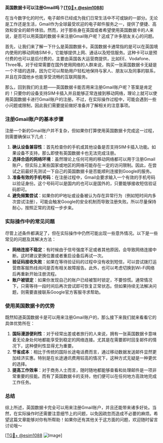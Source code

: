 **英国数据卡可以注册Gmail吗？[[TG💪+ @esim1088](https://t.me/s/esim1088)]**

在当今数字化的时代，电子邮件已经成为我们日常生活中不可或缺的一部分。无论是工作还是生活，Gmail作为全球最受欢迎的电子邮件服务之一，提供了便捷、高效和安全的邮件体验。然而，对于那些身在英国或者希望使用英国数据卡的人来说，是否可以用英国的数据卡来注册Gmail账户呢？这成了许多朋友关心的问题。

首先，让我们来了解一下什么是英国数据卡。英国数据卡通常指的是可以在英国境内使用的移动网络SIM卡，它能够提供上网、通话以及短信服务。这种卡可以是预付费的也可以是后付费的，主要由英国各大运营商提供，比如EE、Vodafone、Three等。对于经常需要在国外使用网络的人群来说，购买一张英国数据卡无疑是一个不错的选择，因为它可以帮助用户轻松地保持与家人、朋友以及同事的联系，并且在异国他乡也能享受流畅的互联网服务。

那么，回到我们的主题——英国数据卡能否用来注册Gmail账户呢？答案是肯定的！只要你的设备支持SIM卡插入并且能够正常连接到移动网络，理论上就可以使用英国数据卡进行Gmail账户的注册。不过，在实际操作过程中，可能会遇到一些小问题或限制，因此我们需要提前做好准备并了解相关的注意事项。

### 注册Gmail账户的基本步骤

注册一个新的Gmail账户并不复杂，但如果你打算使用英国数据卡完成这一过程，则需要确保以下几点：

1. **确认设备兼容性**：首先检查你的手机或其他设备是否支持SIM卡插入功能。如果设备不支持，那么即使有英国数据卡也无法完成注册。
2. **选择合适的网络环境**：虽然理论上任何可用的移动网络都可以用于注册Gmail账户，但实际上某些国家或地区的网络可能存在一定的访问限制。因此，在尝试之前最好先测试一下自己的英国数据卡是否能顺利连接到Google的服务。
3. **准备有效的手机号码**：在注册过程中，Gmail会要求输入一个有效的手机号码以验证身份。这个号码可以是国内的也可以是国外的，只要能够接收短信验证码即可。
4. **避免频繁尝试**：如果你的IP地址或设备被认为存在异常行为（例如短时间内多次尝试注册），可能会触发Google的安全机制而导致注册失败。所以尽量保持耐心，按照正常的流程一步步来。

### 实际操作中的常见问题

尽管上述条件都满足了，但在实际操作中仍然可能出现一些意外情况。以下是一些常见的问题及其解决方法：

- **网络连接不稳定**：有时候由于信号强度不足或者其他原因，会导致网络连接中断。这时建议更换位置或者重启设备后再试一次。
- **验证码接收失败**：如果在等待验证码的过程中没有收到短信，可以尝试拨打运营商客服热线询问是否有相关故障报告。此外，也可以考虑切换到Wi-Fi网络后再重新开始注册流程。
- **账户被锁定**：如果你发现自己的账户已经被暂时锁定，不要惊慌。通常情况下，只需等待一段时间后再次尝试即可恢复正常状态。但如果持续无法解决问题，则需要直接联系Google官方客服寻求帮助。

### 使用英国数据卡的优势

既然知道英国数据卡是可以用来注册Gmail账户的，那么接下来我们就来看看它的具体优势所在：

1. **国际漫游便利性**：对于经常出差或者旅行的人来说，拥有一张英国数据卡意味着无论身处何地都能享受到稳定的网络连接。尤其是在需要即时回复邮件的情况下，这种便利性显得尤为重要。
2. **节省成本**：相比于传统的国际长途电话费而言，通过移动数据发送邮件显然更加经济实惠。特别是在长途通讯费用较高的情况下，这种方式无疑是一种更优的选择。
3. **提高工作效率**：对于商务人士而言，随时随地都能够查看和处理邮件是一项非常重要的技能。而有了英国数据卡的支持，他们便可以在任何地方高效地完成工作任务。

### 总结

综上所述，英国数据卡完全可以用来注册Gmail账户，并且还能带来诸多好处。当然，在实际操作时还需要注意细节上的问题，以免因疏忽而造成不必要的麻烦。希望这篇文章能够对你有所帮助！如果你还有其他关于这方面的问题，欢迎随时留言讨论哦～ 

[[TG💪+ @esim1088](https://t.me/s/esim1088) ![Image](https://i.postimg.cc/4NQfJmqS/Snipaste-2025-05-13-00-14-12.png)]